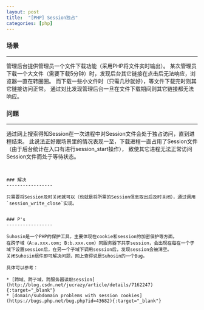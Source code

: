 ```yaml
---
layout: post
title:  "[PHP] Session独占"
categories: [php]
---
```


### 场景
-----------------

管理后台提供管理员一个文件下载功能（采用PHP将文件实时输出）。
某次管理员下载一个大文件（需要下载5分钟）时，发现后台其它链接在点击后无法响应，浏览器一直在转圈圈。
而下载一些小文件时（只需几秒就好），等文件下载完时则其它链接访问正常。
通过对比发现管理后台一旦在文件下载期间则其它链接都无法响应。


### 问题
-----------------

通过网上搜索得知Session在一次进程中对Session文件会处于独占访问，直到进程结束。
此说法正好跟场景里的情况表现一至，下载进程一直占用了Session文件（由于后台统计在入口有进行session_start操作），
致使其它进程无法正常访问Session文件而处于等待状态。
```


### 解决
-----------------

只需要将Session及时关闭就可以（也就是将所需的Session信息取出后及时关闭），通过调用`session_write_close`实现。


### P's
-----------------

Suhosin是一个PHP的保护工具，主要体现在cookie和session的加密保护等方面。
在跨子域（A:a.xxx.com; B:b.xxx.com）同服务器下共享session，会出现在每在一个子域下设置session后，在另一个子域下调用session后，发现session会被清空。
关闭Suhosin组件即可解决问题，网上查得说是Suhosin的一个Bug。

具体可以参考：

* [跨域、跨子域，跨服务器读取session](http://blog.csdn.net/jucrazy/article/details/7162247){:target="_blank"}
* [domain/subdomain problems with session cookies](https://bugs.php.net/bug.php?id=43682){:target="_blank"}
